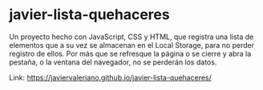 # javier-lista-quehaceres
Un proyecto hecho con JavaScript, CSS y HTML, que registra una lista de elementos que a su vez se almacenan en el Local Storage, para no perder registro de ellos.
Por más que se refresque la página o se cierre y abra la pestaña, o la ventana del navegador, no se perderán los datos.

Link: https://javiervaleriano.github.io/javier-lista-quehaceres/
